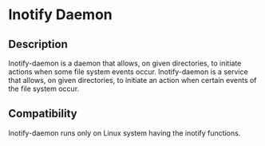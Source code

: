 # Inotify Daemon

## Description
Inotify-daemon is a daemon that allows, on given directories, to
initiate actions when some file system events occur. Inotify-daemon is
a service that allows, on given directories, to initiate an action
when certain events of the file system occur.

## Compatibility
Inotify-daemon runs only on Linux system having the inotify functions.